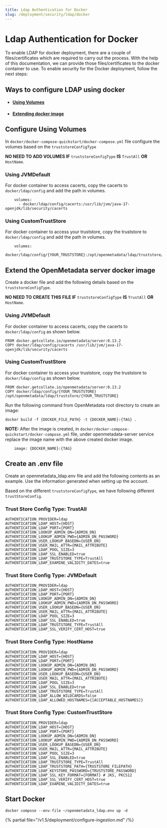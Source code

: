 ```yaml
---
title: Ldap Authentication for Docker
slug: /deployment/security/ldap/docker
---
```


# Ldap Authentication for Docker

To enable LDAP for docker deployment, there are a couple of files/certificates which are required to carry out the process.
With the help of this documentation, we can provide those files/certificates to the docker container to use.
To enable security for the Docker deployment, follow the next steps:

## Ways to configure LDAP using docker
* #### [**Using Volumes**](#configure-using-volumes)
* #### [**Extending docker image**](#extend-the-openmetadata-server-docker-image)

## Configure Using Volumes
In `docker/docker-compose-quickstart/docker-compose.yml` file configure the volumes based on the `truststoreConfigType`

**NO NEED TO ADD VOLUMES IF** `truststoreConfigType` **IS** `TrustAll` **OR** `HostName`.

### **Using JVMDefault**
For docker container to access cacerts, copy the cacerts to `docker/ldap/config` and add the path in volumes.
```shell
    volumes:
      - docker/ldap/config/cacerts:/usr/lib/jvm/java-17-openjdk/lib/security/cacerts
```

### **Using CustomTrustStore**
For docker container to access your truststore, copy the truststore to `docker/ldap/config` and add the path in volumes.
```shell
    volumes:
      - docker/ldap/config/{YOUR_TRUSTSTORE}:/opt/openmetadata/ldap/truststore/{YOUR_TRUSTSTORE}
```
## Extend the OpenMetadata server docker image

Create a docker file and add the following details based on the `truststoreConfigType`.


**NO NEED TO CREATE THIS FILE IF** `truststoreConfigType` **IS** `TrustAll` **OR** `HostName`.
### **Using JVMDefault**
   For docker container to access cacerts, copy the cacerts to `docker/ldap/config` as shown below.
```shell
FROM docker.getcollate.io/openmetadata/server:0.13.2
COPY docker/ldap/config/cacerts /usr/lib/jvm/java-17-openjdk/lib/security/cacerts
```

### **Using CustomTrustStore**
   For docker container to access your truststore, copy the truststore to `docker/ldap/config` as shown below.
```shell
FROM docker.getcollate.io/openmetadata/server:0.13.2
COPY docker/ldap/config/{YOUR_TRUSTSTORE} /opt/openmetadata/ldap/truststore/{YOUR_TRUSTSTORE}
```

Run the following command from OpenMetadata root directory to create an image:
```text
docker build -f {DOCKER_FILE_PATH} -t {DOCKER_NAME}:{TAG} .
```
**NOTE:** After the image is created, in `docker/docker-compose-quickstart/docker-compose.yml` file, under openmetadata-server service replace the image name with the above created docker image.
```shell
    image: {DOCKER_NAME}:{TAG}
```

## Create an .env file

Create an openmetadata_ldap.env file and add the following contents as an example. Use the information generated when setting up the account.

Based on the different `truststoreConfigType`, we have following different `trustStoreConfig`.

### Trust Store Config Type: TrustAll

```shell
AUTHENTICATION_PROVIDER=ldap
AUTHENTICATION_LDAP_HOST={HOST}
AUTHENTICATION_LDAP_PORT={PORT}
AUTHENTICATION_LOOKUP_ADMIN_DN={ADMIN_DN}
AUTHENTICATION_LOOKUP_ADMIN_PWD={ADMIN_DN_PASSWORD}
AUTHENTICATION_USER_LOOKUP_BASEDN={USER_DN}
AUTHENTICATION_USER_MAIL_ATTR={MAIL_ATTRIBUTE}
AUTHENTICATION_LDAP_POOL_SIZE=3
AUTHENTICATION_LDAP_SSL_ENABLED=true
AUTHENTICATION_LDAP_TRUSTSTORE_TYPE=TrustAll
AUTHENTICATION_LDAP_EXAMINE_VALIDITY_DATES=true
```

### Trust Store Config Type: JVMDefault

```shell
AUTHENTICATION_PROVIDER=ldap
AUTHENTICATION_LDAP_HOST={HOST}
AUTHENTICATION_LDAP_PORT={PORT}
AUTHENTICATION_LOOKUP_ADMIN_DN={ADMIN_DN}
AUTHENTICATION_LOOKUP_ADMIN_PWD={ADMIN_DN_PASSWORD}
AUTHENTICATION_USER_LOOKUP_BASEDN={USER_DN}
AUTHENTICATION_USER_MAIL_ATTR={MAIL_ATTRIBUTE}
AUTHENTICATION_LDAP_POOL_SIZE=3
AUTHENTICATION_LDAP_SSL_ENABLED=true
AUTHENTICATION_LDAP_TRUSTSTORE_TYPE=TrustAll
AUTHENTICATION_LDAP_SSL_VERIFY_CERT_HOST=true
```

### Trust Store Config Type: HostName

```shell
AUTHENTICATION_PROVIDER=ldap
AUTHENTICATION_LDAP_HOST={HOST}
AUTHENTICATION_LDAP_PORT={PORT}
AUTHENTICATION_LOOKUP_ADMIN_DN={ADMIN_DN}
AUTHENTICATION_LOOKUP_ADMIN_PWD={ADMIN_DN_PASSWORD}
AUTHENTICATION_USER_LOOKUP_BASEDN={USER_DN}
AUTHENTICATION_USER_MAIL_ATTR={MAIL_ATTRIBUTE}
AUTHENTICATION_LDAP_POOL_SIZE=3
AUTHENTICATION_LDAP_SSL_ENABLED=true
AUTHENTICATION_LDAP_TRUSTSTORE_TYPE=TrustAll
AUTHENTICATION_LDAP_ALLOW_WILDCARDS=false
AUTHENTICATION_LDAP_ALLOWED_HOSTNAMES={[ACCEPTABLE_HOSTNAMES]}
```

### Trust Store Config Type: CustomTrustStore

```shell
AUTHENTICATION_PROVIDER=ldap
AUTHENTICATION_LDAP_HOST={HOST}
AUTHENTICATION_LDAP_PORT={PORT}
AUTHENTICATION_LOOKUP_ADMIN_DN={ADMIN_DN}
AUTHENTICATION_LOOKUP_ADMIN_PWD={ADMIN_DN_PASSWORD}
AUTHENTICATION_USER_LOOKUP_BASEDN={USER_DN}
AUTHENTICATION_USER_MAIL_ATTR={MAIL_ATTRIBUTE}
AUTHENTICATION_LDAP_POOL_SIZE=3
AUTHENTICATION_LDAP_SSL_ENABLED=true
AUTHENTICATION_LDAP_TRUSTSTORE_TYPE=TrustAll
AUTHENTICATION_LDAP_TRUSTSTORE_PATH={TRUSTSTORE_FILEPATH}
AUTHENTICATION_LDAP_KEYSTORE_PASSWORD={TRUSTSTORE_PASSWORD}
AUTHENTICATION_LDAP_SSL_KEY_FORMAT={FORMAT} # JKS, PKCS12
AUTHENTICATION_LDAP_SSL_VERIFY_CERT_HOST=true
AUTHENTICATION_LDAP_EXAMINE_VALIDITY_DATES=true
```

## Start Docker

```commandline
docker compose --env-file ~/openmetadata_ldap.env up -d
```

{% partial file="/v1.5/deployment/configure-ingestion.md" /%}
